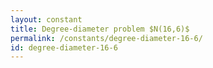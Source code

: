 ```yaml
---
layout: constant
title: Degree-diameter problem $N(16,6)$
permalink: /constants/degree-diameter-16-6/
id: degree-diameter-16-6
---
```

